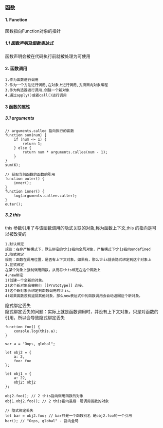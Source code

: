 ### 函数
#### 1. Function
函数指向Function对象的指针
##### 1.1 函数声明及函数表达式
函数声明会被在代码执行前就被处理为可使用

#### 2. 函数调用
```
1.作为函数进行调用
2.作为一个方法进行调用,在对象上进行调用,支持面向对象编程
3.作为构造器进行调用,创建一个新对象
4.通过apply()或者call()进行调用
```
#### 3 函数的属性
##### 3.1 arguments

```
// arguments.callee 指向执行的函数
function sum(num) {
    if (num <= 1) {
        return 1;
    } else {
        return num * arguments.callee(num - 1);
    }
}
sum(6);

// 获取当前函数的函数的引用
function outer() {
    inner();
}
function inner() {
    log(arguments.callee.caller);
}
outer();

```

##### 3.2 this
this 参数引用了与该函数调用的隐式关联的对象,称为函数上下文,this 的指向是可以被改变的<br/>
```
1.默认绑定
规则：在非严格模式下，默认绑定的this指向全局对象，严格模式下this指向undefined
2.隐式绑定
规则：函数在调用位置，是否有上下文对象，如果有，那么this就会隐式绑定到这个对象上
3.显式绑定
在某个对象上强制调用函数，从而将this绑定在这个函数上
4.new绑定
1)创建一个全新的对象。
2)这个新对象会被执行 [[Prototype]] 连接。
3)这个新对象会绑定到函数调用的this。
4)如果函数没有返回其他对象，那么new表达式中的函数调用会自动返回这个新对象。
```

隐式绑定丢失<br/>
隐式绑定丢失的问题：实际上就是函数调用时，并没有上下文对象，只是对函数的引用，所以会导致隐式绑定丢失

```
function foo() {
    console.log(this.a);
}

var a = "Oops, global";

let obj2 = {
    a: 2,
    foo: foo
};

let obj1 = {
    a: 22,
    obj2: obj2
};

obj2.foo(); // 2 this指向调用函数的对象
obj1.obj2.foo(); // 2 this指向最后一层调用函数的对象

// 隐式绑定丢失
let bar = obj2.foo; // bar只是一个函数别名 是obj2.foo的一个引用
bar(); // "Oops, global" - 指向全局

```
